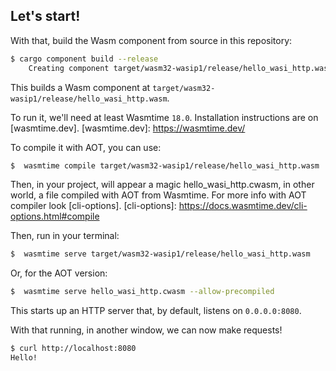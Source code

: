 ## Let's start!
With that, build the Wasm component from source in this repository:
```sh
$ cargo component build --release
    Creating component target/wasm32-wasip1/release/hello_wasi_http.wasm
```

This builds a Wasm component at `target/wasm32-wasip1/release/hello_wasi_http.wasm`.

To run it, we'll need at least Wasmtime `18.0`. Installation instructions are on [wasmtime.dev].
[wasmtime.dev]: https://wasmtime.dev/

To compile it with AOT, you can use:
```sh
$  wasmtime compile target/wasm32-wasip1/release/hello_wasi_http.wasm
```
Then, in your project, will appear a magic hello_wasi_http.cwasm, in other world, a file compiled with AOT from Wasmtime.
For more info with AOT compiler look [cli-options].
[cli-options]: https://docs.wasmtime.dev/cli-options.html#compile

Then, run in your terminal:
```sh
$  wasmtime serve target/wasm32-wasip1/release/hello_wasi_http.wasm
```

Or, for the AOT version:
```sh
$  wasmtime serve hello_wasi_http.cwasm --allow-precompiled
```

This starts up an HTTP server that, by default, listens on `0.0.0.0:8080`.

With that running, in another window, we can now make requests!
```sh
$ curl http://localhost:8080
Hello!
```

